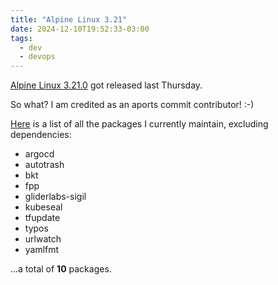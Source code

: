 ```yaml
---
title: "Alpine Linux 3.21"
date: 2024-12-10T19:52:33-03:00
tags:
  - dev
  - devops
---
```


[Alpine Linux 3.21.0](https://alpinelinux.org/posts/Alpine-3.21.0-released.html)
got released last Thursday.

<!--more-->

So what? I am credited as an aports commit contributor! :-)

[Here](https://pkgs.alpinelinux.org/packages?name=&branch=edge&repo=&arch=x86_64&origin=&flagged=&maintainer=Thiago+Perrotta)
is a list of all the packages I currently maintain, excluding dependencies:

- argocd
- autotrash
- bkt
- fpp
- gliderlabs-sigil
- kubeseal
- tfupdate
- typos
- urlwatch
- yamlfmt

...a total of **10** packages.
